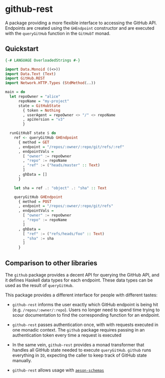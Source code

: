 # github-rest

A package providing a more flexible interface to accessing the GitHub API.
Endpoints are created using the `GHEndpoint` constructor and are executed with
the `queryGitHub` function in the `GitHubT` monad.

## Quickstart

```haskell
{-# LANGUAGE OverloadedStrings #-}

import Data.Monoid ((<>))
import Data.Text (Text)
import GitHub.REST
import Network.HTTP.Types (StdMethod(..))

main = do
  let repoOwner = "alice"
      repoName = "my-project"
      state = GitHubState
        { token = Nothing
        , userAgent = repoOwner <> "/" <> repoName
        , apiVersion = "v3"
        }

  runGitHubT state $ do
    ref <- queryGitHub GHEndpoint
      { method = GET
      , endpoint = "/repos/:owner/:repo/git/refs/:ref"
      , endpointVals =
        [ "owner" := repoOwner
        , "repo" := repoName
        , "ref" := ("heads/master" :: Text)
        ]
      , ghData = []
      }

    let sha = ref .: "object" .: "sha" :: Text

    queryGitHub GHEndpoint
      { method = POST
      , endpoint = "/repos/:owner/:repo/git/refs"
      , endpointVals =
        [ "owner" := repoOwner
        , "repo" := repoName
        ]
      , ghData =
        [ "ref" := ("refs/heads/foo" :: Text)
        , "sha" := sha
        ]
      }
```

## Comparison to other libraries

The `github` package provides a decent API for querying the GitHub API,
and it defines Haskell data types for each endpoint. These data types can
be used as the result of `queryGitHub`. 

This package provides a different interface for people with different tastes:

* `github-rest` informs the user exactly which GitHub endpoint is being hit
  (e.g. `/repos/:owner/:repo`). Users no longer need to spend time trying to 
  scour documentation to find the corresponding function for an endpoint.

* `github-rest` passes authentication once, with with requests executed in 
  one monadic context. The `github` package requires passing in an authentication
  token every time a request is executed

* In the same vein, `github-rest` provides a monad transformer that handles all GitHub
  state needed to execute `queryGitHub`. `github` runs everything in `IO`,
  expecting the caller to keep track of GitHub state manually.

* `github-rest` allows usage with [`aeson-schemas`](http://hackage.haskell.org/package/aeson-schemas)

